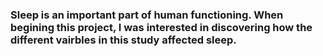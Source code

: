 ### Sleep is an important part of human functioning. When begining this project, I was interested in discovering how the different vairbles in this study affected sleep. 
